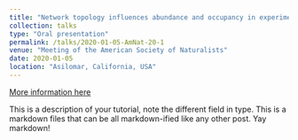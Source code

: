 ```yaml
---
title: "Network topology influences abundance and occupancy in experimental and model metapopulations"
collection: talks
type: "Oral presentation"
permalink: /talks/2020-01-05-AmNat-20-1
venue: "Meeting of the American Society of Naturalists"
date: 2020-01-05
location: "Asilomar, California, USA"
---
```


[More information here](http://exampleurl.com)

This is a description of your tutorial, note the different field in type. This is a markdown files that can be all markdown-ified like any other post. Yay markdown!

